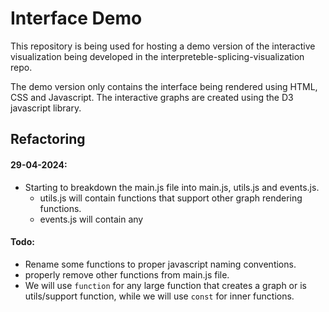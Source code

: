 # Interface Demo

This repository is being used for hosting a demo version of the interactive visualization being developed in the interpreteble-splicing-visualization repo. 

The demo version only contains the interface being rendered using HTML, CSS and Javascript. The interactive graphs are created using the D3 javascript library.


## Refactoring 
#### 29-04-2024: 
- Starting to breakdown the main.js file into main.js, utils.js and events.js. 
    - utils.js will contain functions that support other graph rendering functions.
    - events.js will contain any  

#### Todo:
- Rename some functions to proper javascript naming conventions. 
- properly remove other functions from main.js file.    
- We will use `function` for any large function that creates a graph or is utils/support function, while we will use `const` for inner functions.  